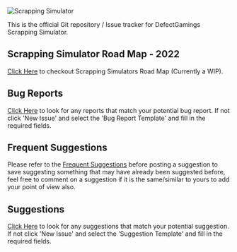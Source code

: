 
![Scrapping Simulator](https://i.imgur.com/6zjckQl.png)

This is the official Git repository / Issue tracker for DefectGamings Scrapping Simulator.

## Scrapping Simulator Road Map - 2022

[Click Here](https://github.com/FuryFight3r/ScrappingSimulator/wiki/Scrapping-Simulator-Road-Map-2022) to checkout Scrapping Simulators Road Map (Currently a WIP).

## Bug Reports

[Click Here](https://github.com/FuryFight3r/ScrappingSimulator/issues) to look for any reports that match your potential bug report. If not click 'New Issue' and select the 'Bug Report Template' and fill in the required fields.

## Frequent Suggestions

Please refer to the [Frequent Suggestions](https://github.com/FuryFight3r/ScrappingSimulator/wiki/Frequent-Suggestions) before posting a suggestion to save suggesting something that may have already been suggested before, feel free to comment on a suggestion if it is the same/similar to yours to add your point of view also.

## Suggestions

[Click Here](https://github.com/FuryFight3r/ScrappingSimulator/issues) to look for any suggestions that match your potential suggestion. If not click 'New Issue' and select the 'Suggestion Template' and fill in the required fields.
